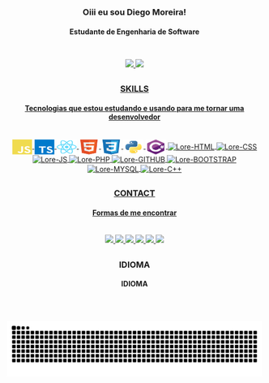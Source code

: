<div align="center">  
  
  ### Oiii eu sou Diego Moreira!
  #### Estudante de Engenharia de Software
  ##
  
  <br>  
  
  <div align="center">
    <a href="https://github.com/dmsdiegomoreira">
    <img height="180em" src="https://github-readme-stats.vercel.app/api?username=dmsdiegomoreira&show_icons=true&theme=algolia&include_all_commits=true&count_private=true"/>
    <img height="180em" src="https://github-readme-stats.vercel.app/api/top-langs/?username=rafaballerini&layout=compact&langs_count=7&theme=algolia"/>
  </div>
    
  ##

  ### SKILLS
  #### Tecnologias que estou estudando e usando para me tornar uma desenvolvedor
    
  <br>
    
  <div style="display: inline_block">
    <img align="center" alt="Rafa-Js" height="30" width="40" src="https://raw.githubusercontent.com/devicons/devicon/master/icons/javascript/javascript-plain.svg">
    <img align="center" alt="Rafa-Ts" height="30" width="40" src="https://raw.githubusercontent.com/devicons/devicon/master/icons/typescript/typescript-plain.svg">
    <img align="center" alt="Rafa-React" height="30" width="40" src="https://raw.githubusercontent.com/devicons/devicon/master/icons/react/react-original.svg">
    <img align="center" alt="Rafa-HTML" height="30" width="40" src="https://raw.githubusercontent.com/devicons/devicon/master/icons/html5/html5-original.svg">
    <img align="center" alt="Rafa-CSS" height="30" width="40" src="https://raw.githubusercontent.com/devicons/devicon/master/icons/css3/css3-original.svg">
    <img align="center" alt="Rafa-Python" height="30" width="40" src="https://raw.githubusercontent.com/devicons/devicon/master/icons/python/python-original.svg">
    <img align="center" alt="Rafa-Csharp" height="30" width="40" src="https://raw.githubusercontent.com/devicons/devicon/master/icons/csharp/csharp-original.svg">
    <img align="center" alt="Lore-HTML" height="30" width="40" src="https://cdn.jsdelivr.net/gh/devicons/devicon/icons/html5/html5-original.svg">
    <img align="center" alt="Lore-CSS" height="30" width="40" src="https://cdn.jsdelivr.net/gh/devicons/devicon/icons/css3/css3-original.svg">
    <img align="center" alt="Lore-JS" height="30" width="40" src="https://cdn.jsdelivr.net/gh/devicons/devicon/icons/javascript/javascript-original.svg">
    <img align="center" alt="Lore-PHP" height="30" width="40" src="https://cdn.jsdelivr.net/gh/devicons/devicon/icons/php/php-original.svg">
    <img align="center" alt="Lore-GITHUB" height="30" width="40" src="https://cdn.jsdelivr.net/gh/devicons/devicon/icons/github/github-original.svg">
    <img align="center" alt="Lore-BOOTSTRAP" height="30" width="40" src="https://cdn.jsdelivr.net/gh/devicons/devicon/icons/bootstrap/bootstrap-original.svg">
    <img align="center" alt="Lore-MYSQL" height="30" width="40" src="https://cdn.jsdelivr.net/gh/devicons/devicon/icons/mysql/mysql-original-wordmark.svg">
    <img align="center" alt="Lore-C++" height="30" width="40" src="https://cdn.jsdelivr.net/gh/devicons/devicon/icons/cplusplus/cplusplus-original.svg">
  </div> 

  ##

  ### CONTACT
  #### Formas de me encontrar
    
  <br>
    
  <div>
    <a href="https://www.linkedin.com/in/dmsdiegomoreira" target="_blank">
      <img src="https://img.shields.io/badge/Behance-0071E0?style=for-the-badge&logo=behance&logoColor=white" target="_blank">
    </a>
    <a href="mailto:dms.diegomoreira@gmail.com">
      <img src="https://img.shields.io/badge/Gmail-A6120D?style=for-the-badge&logo=gmail&logoColor=white" target="_blank">
    </a>
    <a href="https://www.linkedin.com/in/dmsdiegomoreira" target="_blank">
      <img src="https://img.shields.io/badge/Instagram-E10098?style=for-the-badge&logo=instagram&logoColor=white" target="_blank">
    </a>
    <a href="https://www.linkedin.com/in/dmsdiegomoreira" target="_blank">
      <img src="https://img.shields.io/badge/LinkedIn-0076B2?style=for-the-badge&logo=linkedin&logoColor=white" target="_blank">
    </a>
    <a href="https://www.linkedin.com/in/dmsdiegomoreira" target="_blank">
      <img src="https://img.shields.io/badge/website-000000?style=for-the-badge&logo=About.me&logoColor=white" target="_blank">
    </a>
    <a href="https://bit.ly/3AZgv4V" target="_blank">
      <img src="https://img.shields.io/badge/WhatsApp-07C160?style=for-the-badge&logo=whatsapp&logoColor=white" target="_blank">
    </a>    
  </div>
  
  ##

  ### IDIOMA
  #### IDIOMA
    
  <br>
 
  ##    
     
  ![Snake animation](https://github.com/dmsdiegomoreira/dmsdiegomoreira/blob/output/github-contribution-grid-snake.svg)
  
</div>
